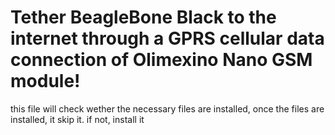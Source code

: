 # Tether BeagleBone Black to the internet through a GPRS cellular data connection of Olimexino Nano GSM module!
this file will check wether the necessary  files are installed, once the files are installed, it skip it. 
if not, install it

